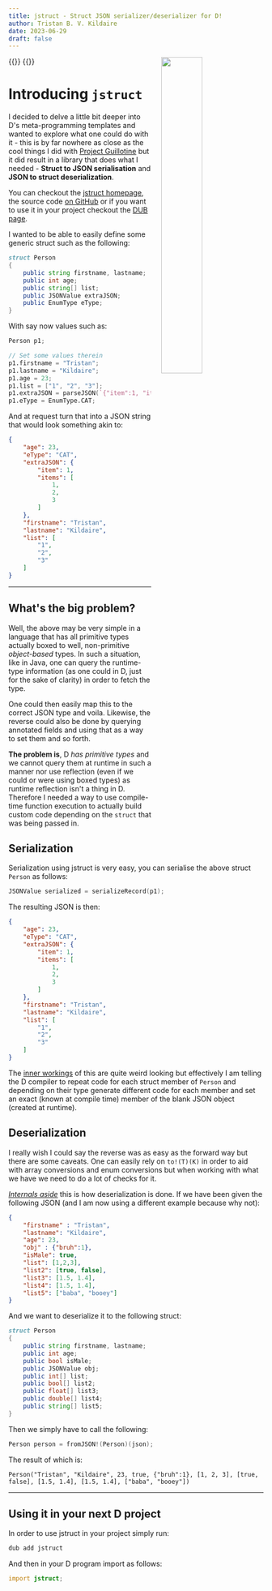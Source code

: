 ```yaml
---
title: jstruct - Struct JSON serializer/deserializer for D!
author: Tristan B. V. Kildaire
date: 2023-06-29
draft: false
---
```


{{<bruh>}}
<img src="/projects/jstruct/logo.png" width=40% height=40% style="float:right;gap;margin-left:20px">
{{</bruh>}}

# Introducing `jstruct`

I decided to delve a little bit deeper into D's meta-programming templates and wanted to explore what one could do with it - this is by far nowhere as close as the cool things I did with [Project Guillotine](/blog/guillotine) but it did result in a library that does what I needed - **Struct to JSON serialisation** and **JSON to struct deserialization**.

You can checkout the [jstruct homepage](https://deavmi.assigned.network/projects/jstruct/), the source code [on GitHub](https://github.com/Hax-io/jstruct) or if you want to use it in your project checkout the [DUB page](https://code.dlang.org/packages/jstruct).

I wanted to be able to easily define some generic struct such as the following:

```d
struct Person
{
	public string firstname, lastname;
	public int age;
	public string[] list;
	public JSONValue extraJSON;
	public EnumType eType;
}
```

With say now values such as:
```d
Person p1;

// Set some values therein
p1.firstname = "Tristan";
p1.lastname = "Kildaire";
p1.age = 23;
p1.list = ["1", "2", "3"];
p1.extraJSON = parseJSON(`{"item":1, "items":[1,2,3]}`);
p1.eType = EnumType.CAT;
```

And at request turn that into a JSON string that would look something akin to:
```json
{
    "age": 23,
    "eType": "CAT",
    "extraJSON": {
        "item": 1,
        "items": [
            1,
            2,
            3
        ]
    },
    "firstname": "Tristan",
    "lastname": "Kildaire",
    "list": [
        "1",
        "2",
        "3"
    ]
}
```

---

## What's the big problem?

Well, the above may be very simple in a language that has all primitive types actually boxed to well, non-primitive *object-based* types. In such a situation, like in Java, one can query the runtime-type information (as one could in D, just for the sake of clarity) in order to fetch the type.

One could then easily map this to the correct JSON type and voila. Likewise, the reverse could also be done by querying annotated fields and using that as a way to set them and so forth.

**The problem is**, D *has primitive types* and we cannot query them at runtime in such a manner nor use reflection (even if we could or were using boxed types) as runtime reflection isn't a thing in D. Therefore I needed a way to use compile-time function execution to actually build custom code depending on the `struct` that was being passed in.

## Serialization

Serialization using jstruct is very easy, you can serialise the above struct `Person` as follows:
```d
JSONValue serialized = serializeRecord(p1);
```
The resulting JSON is then:
```json
{
    "age": 23,
    "eType": "CAT",
    "extraJSON": {
        "item": 1,
        "items": [
            1,
            2,
            3
        ]
    },
    "firstname": "Tristan",
    "lastname": "Kildaire",
    "list": [
        "1",
        "2",
        "3"
    ]
}
```
The [inner workings](https://github.com/Hax-io/jstruct/blob/master/source/jstruct/serializer.d#L18) of this are quite weird looking but effectively I am telling the D compiler to repeat code for each struct member of `Person` and depending on their type generate different code for each member and set an exact (known at compile time) member of the blank JSON object (created at runtime).

## Deserialization
I really wish I could say the reverse was as easy as the forward way but there are some caveats. One can easily rely on `to!(T)(K)` in order to aid with array conversions and enum conversions but when working with what we have we need to do a lot of checks for it. 

[*Internals aside*](https://github.com/Hax-io/jstruct/blob/master/source/jstruct/deserializer.d#L21) this is how deserialization is done. If we have been given the following JSON (and I am now using a different example because why not):

```json
{
	"firstname" : "Tristan",
	"lastname": "Kildaire",
	"age": 23,
	"obj" : {"bruh":1},
	"isMale": true,
	"list": [1,2,3],
	"list2": [true, false],
	"list3": [1.5, 1.4],
	"list4": [1.5, 1.4],
	"list5": ["baba", "booey"]
}
```
And we want to deserialize it to the following struct:
```d
struct Person
{
	public string firstname, lastname;
	public int age;
	public bool isMale;
	public JSONValue obj;
	public int[] list;
	public bool[] list2;
	public float[] list3;
	public double[] list4;
	public string[] list5;
}
```
Then we simply have to call the following:
```d
Person person = fromJSON!(Person)(json);
```

The result of which is:
```
Person("Tristan", "Kildaire", 23, true, {"bruh":1}, [1, 2, 3], [true, false], [1.5, 1.4], [1.5, 1.4], ["baba", "booey"])
```

---

## Using it in your next D project

In order to use jstruct in your project simply run:

```bash
dub add jstruct
```

And then in your D program import as follows:

```d
import jstruct;
```